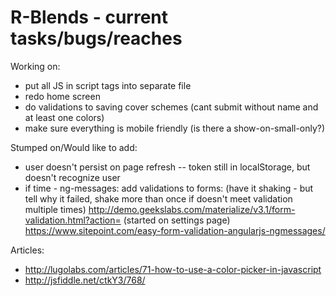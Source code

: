 # R-Blends - current tasks/bugs/reaches

Working on:
- put all JS in script tags into separate file
- redo home screen
- do validations to saving cover schemes (cant submit without name and at least one colors)
- make sure everything is mobile friendly (is there a show-on-small-only?)


Stumped on/Would like to add:
- user doesn't persist on page refresh -- token still in localStorage, but doesn't recognize user
- if time - ng-messages: add validations to forms: (have it shaking - but tell why it failed, shake more than once if doesn't meet validation multiple times) http://demo.geekslabs.com/materialize/v3.1/form-validation.html?action= (started on settings page)
https://www.sitepoint.com/easy-form-validation-angularjs-ngmessages/


Articles:
- http://lugolabs.com/articles/71-how-to-use-a-color-picker-in-javascript
- http://jsfiddle.net/ctkY3/768/
